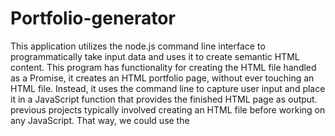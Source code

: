 # Portfolio-generator 
This application utilizes the node.js command line interface to programmatically take input data and uses it to create semantic HTML content. This program has functionality for creating the HTML file handled as a Promise, it creates an HTML portfolio page, without ever touching an HTML file. Instead, it uses the command line to capture user input and place it in a JavaScript function that provides the finished HTML page as output. previous projects typically involved creating an HTML file before working on any JavaScript. That way, we could use the <script> tag in the HTML file to load the JavaScript file and execute it upon opening it in the browser. With a Node.js application, we don't have to worry about that,  we only have to create a JavaScript file and use the command line to execute it.
## Brief: 
The user of the program gets prompted a series of questions relating to the their GitHub portfolio, using inquirer, were able to ask for information in a structured and validated manner. This application uses Node.js’s modularity to keep the functionality clean and easy to read.  fs package was used to handle asynchronous JavaScript to create functionality for packaging up the portfolio’s page and style sheet, the mix of callback functions and Promises handle asynchronous functionality in the making of the portfolio. As we explore back-end development, we'll get familiar with Node.js, a runtime environment that allows us to run JavaScript on a local computer or server instead of solely in the browser. Node isn't like a regular computer application that provides you with a nice icon to select and open it. Instead, it is installed on your machine to be used anytime and anywhere. You just have to call on it from the command line using the command node.
##  Lessons learned working on this project:
* Used object destructuring and learned about the rest and spread operators to help keep the data organized.
* Broke a function into multiple pieces to make it easier to read the code for a specific section of the HTML template.
* Leveraged HTML elements by using new array methods .filter() and .map() to take input data and return HTML data with it
* Build an interactive command-line application that processes user input using a third-party Node.js module
* Use string literals to dynamically generate markdown from the command line
* Understand how to use the fs module to copy files from one location to another.
* Create JavaScript Promises to handle asynchronous functionality in a cleaner way.
* Create our own Promises to clean up and handle asynchronous code.
* Use new means of creating variables and functions in JavaScript.
* We know a new way to concatenate variable data into strings using template literals along with some other new ES6 features such as destructuring and spread/rest operators.
* Modularize the Node.js applications to enhance code readability and reusability.
* We know that Node.js has built-in tools and how to use them if we need to, such as the fs library.
* Understand how and why to use the npm init command to create Node.js packages that are dependent on outside tools and libraries such as Inquirer.
* Use new array methods with object destructuring and arrow function implicit returns to create succinct and readable code.
* Identify where the asynchronous functionality can be cleaned up and how to turn callback functions into JavaScript Promise objects.

![Screenshot 2023-05-17 at 22 06 52 (2)](https://github.com/Pizzan8t0r/Portfolio-generator/assets/131811220/50fa41c8-5f08-48db-8298-412d1856fb67)


###
We start by asking the user for their information with Inquirer prompts; this returns all of the data as an object in a Promise.
The promptProject() function captures the returning data from promptUser() and we recursively call promptProject() for as many projects as the user wants to add. Each project will be pushed into a projects array in the collection of portfolio information, and when we're done, the final set of data is returned to the next .then().
The finished portfolio data object is returned as portfolioData and sent into the generatePage() function, which will return the finished HTML template code into pageHTML.
We pass pageHTML into the newly created writeFile() function, which returns a Promise. This is why we use return here, so the Promise is returned into the next .then() method.
Upon a successful file creation, we take the writeFileResponse object provided by the writeFile() function's resolve() execution to log it, and then we return copyFile().
The Promise returned by copyFile() then lets us know if the CSS file was copied correctly
<img width="1440" alt="Screenshot 2023-05-17 at 22 06 52" src="https://github.com/Pizzan8t0r/Portfolio-generator/assets/131811220/d5f2599f-a5b9-4e5b-94fa-74f2b9512333">

## 
Since their inception in the ES6 spec, more and more JavaScript libraries have moved away from the classic callback function approach to asynchronicity and have adopted a Promise-based approach, as it makes the code more predictable and ultimately cleaner when we execute it.
We've created a Node.js application that asks for your input and creates an HTML page with it, although the styling and fonts aren’t that pretty, the program is neat and functional.
  <img width="1440" alt="Screenshot 2023-05-17 at 22 02 51" src="https://github.com/Pizzan8t0r/Portfolio-generator/assets/131811220/228f2905-306e-4f11-bf17-c70937bbfa2e">
### Deployment: 
  https://pizzan8t0r.github.io/actual-html-from-portfolio/


